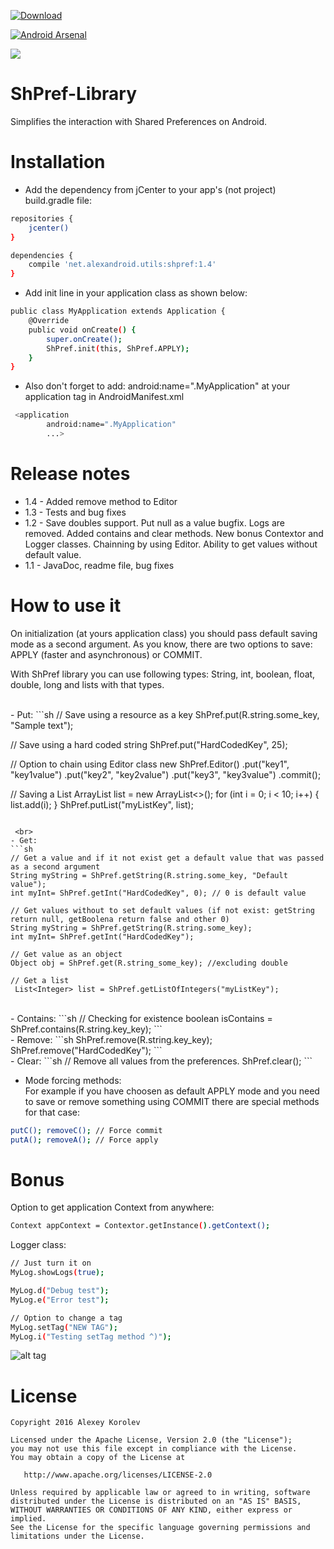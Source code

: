 [ ![Download](https://api.bintray.com/packages/pulimet/utils/shpref/images/download.svg) ](https://bintray.com/pulimet/utils/shpref/_latestVersion)    

[![Android Arsenal](https://img.shields.io/badge/Android%20Arsenal-ShPref-brightgreen.svg?style=flat)](http://android-arsenal.com/details/1/4744)

<a href="http://www.methodscount.com/?lib=net.alexandroid.utils%3Ashpref%3A1.3"><img src="https://img.shields.io/badge/Methods and size-core: 128 | deps: 16653 | 23 KB-e91e63.svg"/></a>

# ShPref-Library

Simplifies the interaction with Shared Preferences on Android.

# Installation

- Add the dependency from jCenter to your app's (not project) build.gradle file:

```sh
repositories {
    jcenter()
}

dependencies {
    compile 'net.alexandroid.utils:shpref:1.4'
}
```


- Add init line in your application class as shown below:

```sh
public class MyApplication extends Application {
    @Override
    public void onCreate() {
        super.onCreate();
        ShPref.init(this, ShPref.APPLY);
    }
}
```

* Also don't forget to add: android:name=".MyApplication" at your application tag in AndroidManifest.xml
```sh
 <application
        android:name=".MyApplication"
        ...>
```

# Release notes
* 1.4 - Added remove method to Editor
* 1.3 - Tests and bug fixes
* 1.2 - Save doubles support. Put null as a value bugfix. Logs are removed. Added contains and clear methods. New bonus Contextor and Logger classes. Chainning by using Editor. Ability to get values without default value.
* 1.1 - JavaDoc, readme file, bug fixes

# How to use it

On initialization (at yours application class) you should pass default saving mode as a second argument. 
As you know, there are two options to save: APPLY (faster and asynchronous) or COMMIT. 


With ShPref library you can use following types: String, int, boolean, float, double, long and lists with that types.

 <br> 
- Put:
```sh
// Save using a resource as a key
ShPref.put(R.string.some_key, "Sample text");

// Save using a hard coded string
ShPref.put("HardCodedKey", 25);

// Option to chain using Editor class
new ShPref.Editor()
    .put("key1", "key1value")
    .put("key2", "key2value")
    .put("key3", "key3value")
    .commit();

// Saving a List
ArrayList<Integer> list = new ArrayList<>();
for (int i = 0; i < 10; i++) {
    list.add(i);
}
ShPref.putList("myListKey", list);    
```

 <br>
- Get:
```sh
// Get a value and if it not exist get a default value that was passed as a second argument
String myString = ShPref.getString(R.string.some_key, "Default value");
int myInt= ShPref.getInt("HardCodedKey", 0); // 0 is default value

// Get values without to set default values (if not exist: getString return null, getBoolena return false and other 0)
String myString = ShPref.getString(R.string.some_key);
int myInt= ShPref.getInt("HardCodedKey"); 

// Get value as an object
Object obj = ShPref.get(R.string_some_key); //excluding double

// Get a list
 List<Integer> list = ShPref.getListOfIntegers("myListKey");
```

 <br> 
- Contains:
```sh
// Checking for existence
boolean isContains = ShPref.contains(R.string.key_key);
```

 <br> 
- Remove:
```sh
ShPref.remove(R.string.key_key);
ShPref.remove("HardCodedKey");
```

 <br> 
- Clear:
```sh
// Remove all values from the preferences.
ShPref.clear();
```
 <br> 

- Mode forcing methods: <br>
For example if you have choosen as default APPLY mode and you need to save or remove something using COMMIT there are special methods for that case:
```sh
putC(); removeC(); // Force commit
putA(); removeA(); // Force apply
```

# Bonus

Option to get application Context from anywhere:
```sh
Context appContext = Contextor.getInstance().getContext();
```

Logger class:
```sh
// Just turn it on
MyLog.showLogs(true);

MyLog.d("Debug test");
MyLog.e("Error test");

// Option to change a tag
MyLog.setTag("NEW TAG");
MyLog.i("Testing setTag method ^)");
```

![alt tag](http://www.alexandroid.net/downloads/bintray_libs/logs.png)


# License

```
Copyright 2016 Alexey Korolev

Licensed under the Apache License, Version 2.0 (the "License");
you may not use this file except in compliance with the License.
You may obtain a copy of the License at

   http://www.apache.org/licenses/LICENSE-2.0

Unless required by applicable law or agreed to in writing, software
distributed under the License is distributed on an "AS IS" BASIS,
WITHOUT WARRANTIES OR CONDITIONS OF ANY KIND, either express or implied.
See the License for the specific language governing permissions and
limitations under the License.
```
